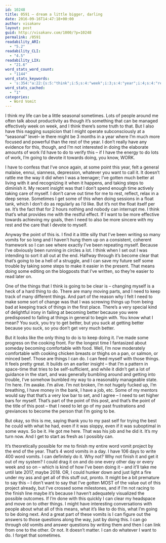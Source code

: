 ```yaml
---
id: 10248
title: 0591 – dream a little bigger, darling
date: 2016-09-16T14:47:18+00:00
author: visakanv
layout: post
guid: http://visakanv.com/1000/?p=10248
permalink: /0591
readability_ARI:
  - "5.2"
readability_CLI:
  - "4.5"
readability_LIX:
  - "21.6"
word_stats_word_count:
  - "1144"
word_stats_keywords:
  - 's:354:"a:22:{s:5:"think";i:5;s:4:"week";i:3;s:4:"year";i:4;s:4:"rest";i:3;s:4:"work";i:3;s:5:"going";i:5;s:5:"point";i:4;s:4:"want";i:4;s:6:"better";i:5;s:6:"taking";i:3;s:4:"time";i:4;s:4:"like";i:3;s:4:"need";i:5;s:6:"vomits";i:5;s:7:"because";i:4;s:5:"clear";i:3;s:4:"self";i:3;s:6:"things";i:8;s:4:"part";i:3;s:4:"suck";i:3;s:6:"finish";i:3;s:4:"word";i:3;}";'
word_stats_cached:
  - "1"
categories:
  - Word Vomit
---
```

I think my life can be a little seasonal sometimes. Lots of people around me often talk about productivity as though it’s something that can be managed effectively week on week, and I think there’s some truth to that. But I also have this nagging suspicion that I might operate subconsciously at a “seasonal” level– ie there might be 3 months in a year where I’m much more focused and powerful than the rest of the year. I don’t really have any evidence for this, though, and I’m not interested in doing the elaborate amounts of work I’d have to do to verify this – if I have the energy to do lots of work, I’m going to devote it towards doing, you know, WORK.

I have to confess that I’ve once again, at some point this year, felt a general malaise, ennui, sianness, depression, whatever you want to call it. It doesn’t rattle me the way it did when I was a teenager; I’ve gotten much better at living with it and recognizing it when it happens, and taking steps to diminish it. My recent insight was that I don’t spend enough time actively taking care of myself. I don’t carve out time for me to rest, reflect, relax in a deep sense. Sometimes I get some of this when doing sessions in a float tank, which I don’t do as regularly as I’d like. But it’s not the float itself per se. It’s the fact that for 2 hours nothing and nobody can interrupt me. I think that’s what provides me with the restful effect. If I want to be more effective towards achieving my goals, then I need to also be more sincere with my rest and the care that I devote to myself.

Anyway the point of this is. I find it a little silly that I’ve been writing so many vomits for so long and I haven’t hung them up on a consistent, coherent framework so I can see where exactly I’ve been repeating myself. Because I’ve obviously been running in circles a lot. I think when I set out I was intending to sort it all out at the end. Halfway through it’s become clear that that’s going to be a hell of a struggle, and I can save my future self some trouble by taking some steps to make it easier in the present. That means doing some editing on the blogposts that I’ve written, so they’re easier to read later on.

One of the things that I think is going to be clear is – changing myself is a heck of a hard thing to do. There are many moving parts, and I need to keep track of many different things. And part of the reason why I felt I need to make some sort of change was that I was screwing things up from being bad at keeping track of things in the first place. There’s a very special kind of delightful irony in failing at becoming better because you were predisposed to failing at things in general to begin with. You know what I mean? You suck, you try to get better, but you suck at getting better because you suck, so you don’t get very much better.

But it looks like the only thing to do is to keep doing it. I’ve made some progress on the cooking front. For the longest time I fantasized about someday becoming comfortable with food. Well, I’m now moderately comfortable with cooking chicken breasts or thighs on a pan, or salmon, or minced beef. Those are things I can do. I can feed myself with those things. It feels pretty great. It builds on an earlier insight – that I’m a pattern in space-time that tries to be self-sufficient, and while it didn’t get a lot of guidance in the start, and was generally bumbling around and getting into trouble, I’ve somehow bumbled my way to a reasonably manageable state. I’m here. I’m awake. I’m alive. I’m not broken, I’m not hugely fucked up, I’m breathing, I have money in the bank, I have a job, etc. Some of my mentors would say that that’s a very low bar to set, and I agree – I need to set higher bars for myself. That’s part of the point of this post, and that’s the point of the title of this post – that I need to let go of my past frustrations and greviances to become the person that I’m going to be.

But okay, so this is me, saying thank you to my past self for trying the best he could with what he had, even if it was sloppy, even if it was suboptimal in some ways. So be it. He got me here. That was his job and he did it. It’s my turn now. And I get to start as fresh as I possibly can.

It’s theoretically possible for me to finish my entire word vomit project by the end of the year. That’s 4 word vomits in a day. I have 106 days to write 400 word vomits. I can definitely do it. Why not? Why not finish it and get it out of my system? I could drag it on and do one every other day or every week and so on – which is kind of how I’ve been doing it – and it’ll take me until late 2017, maybe 2018. OR, I could hunker down and just light a fire under my ass and get all of this stuff out, pronto. It might be a bit premature to say this – I don’t want to say that I’ve gotten MOST of the value out of this project already, but I’ve crossed some milestones, and if I’m not racing to the finish line maybe it’s because I haven’t adequately visualized the possible outcomes. If I’m done with this quickly I can clear my headspace and move on to other things. I might have interesting conversations with people about what all of this means, what it’s like to do this, what I’m going to be doing next. And a great part of these vomits is I can figure out the answers to those questions along the way, just by doing this. I can go through old vomits and answer questions by writing them and then I can link from one to the other. Or not. It doesn’t matter. I can do whatever I want to do. I forget that sometimes.